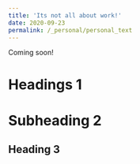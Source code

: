```yaml
---
title: 'Its not all about work!'
date: 2020-09-23
permalink: /_personal/personal_text
---
```


Coming soon!


Headings 1
======

Subheading 2
======

Heading 3
------